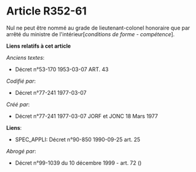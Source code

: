 # Article R352-61

Nul ne peut être nommé au grade de lieutenant-colonel honoraire que par arrêté du ministre de l'intérieur[*conditions de
forme - compétence*].

**Liens relatifs à cet article**

_Anciens textes_:

  - Décret n°53-170 1953-03-07 ART. 43

_Codifié par_:

  - Décret n°77-241 1977-03-07

_Créé par_:

  - Décret n°77-241 1977-03-07 JORF et JONC 18 Mars 1977

**Liens**:

  - SPEC_APPLI: Décret n°90-850 1990-09-25 art. 25

_Abrogé par_:

  - Décret n°99-1039 du 10 décembre 1999 - art. 72 ()
